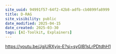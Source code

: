 ```yaml
---
site_uuid: 94991f57-64f2-42b8-adfb-cb0899fa8999
title: D-RAG
site_visibility: public
date_modified: 2025-04-15
date_created: 2025-03-30
tags: [AI-Toolkit, Explainers]
---
```











































































https://youtu.be/JgjURXyjx-E?si=syGlB1sLrPDtdhH1